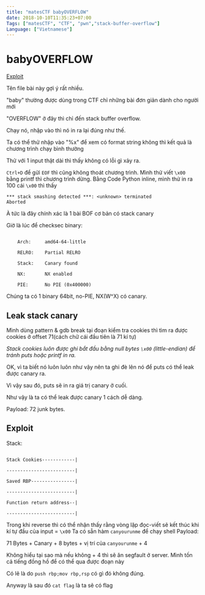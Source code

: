 ```yaml
---
title: "matesCTF babyOVERFLOW"
date: 2018-10-10T11:35:23+07:00
Tags: ["matesCTF", "CTF", "pwn","stack-buffer-overflow"]
Language: ["Vietnamese"]
---
```


babyOVERFLOW
===

[Exploit](https://github.com/TrungNguyen1909/writeups/tree/master/matesctf/babyOVERFLOW)

<meta charset="UTF-8">

Tên file bài này gợi ý rất nhiều.

"baby" thường được dùng trong CTF chỉ những bài đơn giản dành cho người mới

"OVERFLOW" ở đây thì chỉ đến stack buffer overflow.

Chạy nó, nhập vào thì nó in ra lại đúng như thế.

Ta có thể thử nhập vào "%x" để xem có format string không thì kết quả là chương trình chạy bình thường

Thử với 1 input thật dài thì thấy không có lỗi gì xảy ra.

`Ctrl+D` để gửi `EOF` thì cũng không thoát chương trình. Mình thử viết `\x00` bằng printf thì chương trình dừng.
Bằng Code Python inline, mình thử in ra 100 cái `\x00` thì thấy

```
*** stack smashing detected ***: <unknown> terminated
Aborted
```

À tức là đây chính xác là 1 bài BOF cơ bản có stack canary

Giờ là lúc để checksec binary:

```

	Arch:     amd64-64-little
	
	RELRO:    Partial RELRO
	
	Stack:    Canary found
	
	NX:       NX enabled
	
	PIE:      No PIE (0x400000)
```

Chúng ta có 1 binary 64bit, no-PIE, NX(W^X) có canary. 

## Leak stack canary
Mình dùng pattern & gdb break tại đoạn kiểm tra cookies thì tìm ra được cookies ở offset 71(cách chữ cái đầu tiên là 71 kí tự)

*Stack cookies luôn được ghi bắt đầu bằng null bytes `\x00` (little-endian) để tránh puts hoặc printf in ra.*

OK, vì ta biết nó luôn luôn như vậy nên ta ghi đè lên nó để puts có thể leak được canary ra.

Vì vậy sau đó, puts sẽ in ra giá trị canary ở cuối.

Như vậy là ta có thể leak được canary 1 cách dễ dàng.

Payload: 
72 junk bytes.

## Exploit
Stack:

```

Stack Cookies------------|
					  
-------------------------|

Saved RBP----------------|

-------------------------|

Function return address--|

-------------------------|

```

Trong khi reverse thì có thể nhận thấy rằng vòng lặp đọc-viết sẽ kết thúc khi kí tự đầu của input = `\x00`
Ta có sẵn hàm `canyourunme` để chạy shell
Payload:

71 Bytes + Canary + 8 bytes + vị trí của `canyourunme` + 4

Không hiểu tại sao mà nếu không + 4 thì sẽ ăn segfault ở server. Mình tốn cả tiếng đồng hồ để có thể qua được đoạn này

Có lẽ là do `push rbp;mov rbp,rsp` có gì đó không đúng.

Anyway là sau đó `cat flag` là ta sẽ có flag

</meta>
